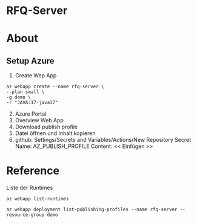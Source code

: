 # RFQ-Server

# About

## Setup Azure

1. Create Wep App

```
az webapp create --name rfq-server \
--plan small \
-g demo \
-r "JAVA:17-java17"
```

2. Azure Portal
3. Overview Web App
4. Download publish profile
5. Datei öffnen und Inhalt kopieren
6. github: Settings/Secrets and Variables/Actions/New Repository Secret 
   Name: AZ_PUBLISH_PROFILE
   Content: << Einfügen >>



# Reference

Liste der Runtimes
```
az webapp list-runtimes
```

```
az webapp deployment list-publishing-profiles --name rfq-server --resource-group demo
```
